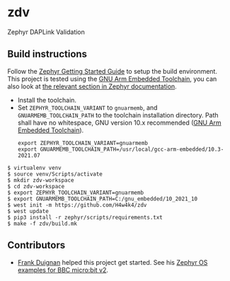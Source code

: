 # zdv
Zephyr DAPLink Validation

## Build instructions

Follow the [Zephyr Getting Started Guide](https://docs.zephyrproject.org/2.7.0/getting_started) to setup the build environment. This project is tested using the [GNU Arm Embedded Toolchain](https://developer.arm.com/tools-and-software/open-source-software/developer-tools/gnu-toolchain/gnu-rm), you can also look at [the relevant section in Zephyr documentation](https://docs.zephyrproject.org/2.7.0/getting_started/toolchain_3rd_party_x_compilers.html#gnu-arm-embedded).

- Install the toolchain.
- Set `ZEPHYR_TOOLCHAIN_VARIANT` to `gnuarmemb`, and `GNUARMEMB_TOOLCHAIN_PATH` to the toolchain installation directory. Path shall have no whitespace, GNU version 10.x recommended ([GNU Arm Embedded Toolchain](https://developer.arm.com/tools-and-software/open-source-software/developer-tools/gnu-toolchain/gnu-rm/downloads)).
  ```
  export ZEPHYR_TOOLCHAIN_VARIANT=gnuarmemb
  export GNUARMEMB_TOOLCHAIN_PATH=/usr/local/gcc-arm-embedded/10.3-2021.07
  ```

```
$ virtualenv venv
$ source venv/Scripts/activate
$ mkdir zdv-workspace
$ cd zdv-workspace
$ export ZEPHYR_TOOLCHAIN_VARIANT=gnuarmemb
$ export GNUARMEMB_TOOLCHAIN_PATH=C:/gnu_embedded/10_2021_10
$ west init -m https://github.com/H4w4k4/zdv
$ west update
$ pip3 install -r zephyr/scripts/requirements.txt
$ make -f zdv/build.mk
```

## Contributors

- [Frank Duignan](https://github.com/fduignan) helped this project get started. See his [Zephyr OS examples for BBC micro:bit v2](https://github.com/fduignan/zephyr_bbc_microbit_v2).

